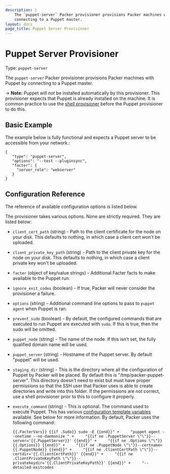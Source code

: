 ```yaml
---
description: |
    The `puppet-server` Packer provisioner provisions Packer machines with Puppet by
    connecting to a Puppet master.
layout: docs
page_title: Puppet Server Provisioner
---
```


# Puppet Server Provisioner

Type: `puppet-server`

The `puppet-server` Packer provisioner provisions Packer machines with Puppet by
connecting to a Puppet master.

-&gt; **Note:** Puppet will *not* be installed automatically by this
provisioner. This provisioner expects that Puppet is already installed on the
machine. It is common practice to use the [shell
provisioner](/docs/provisioners/shell.html) before the Puppet provisioner to do
this.

## Basic Example

The example below is fully functional and expects a Puppet server to be
accessible from your network.:

``` {.javascript}
{
   "type": "puppet-server",
   "options": "--test --pluginsync",
   "facter": {
     "server_role": "webserver"
   }
}
```

## Configuration Reference

The reference of available configuration options is listed below.

The provisioner takes various options. None are strictly required. They are
listed below:

-   `client_cert_path` (string) - Path to the client certificate for the node on
    your disk. This defaults to nothing, in which case a client cert won't
    be uploaded.

-   `client_private_key_path` (string) - Path to the client private key for the
    node on your disk. This defaults to nothing, in which case a client private
    key won't be uploaded.

-   `facter` (object of key/value strings) - Additional Facter facts to make
    available to the Puppet run.

-   `ignore_exit_codes` (boolean) - If true, Packer will never consider the
    provisioner a failure.

-   `options` (string) - Additional command line options to pass to
    `puppet agent` when Puppet is ran.

-   `prevent_sudo` (boolean) - By default, the configured commands that are
    executed to run Puppet are executed with `sudo`. If this is true, then the
    sudo will be omitted.

-   `puppet_node` (string) - The name of the node. If this isn't set, the fully
    qualified domain name will be used.

-   `puppet_server` (string) - Hostname of the Puppet server. By default
    "puppet" will be used.

-   `staging_dir` (string) - This is the directory where all the configuration
    of Puppet by Packer will be placed. By default this
    is "/tmp/packer-puppet-server". This directory doesn't need to exist but
    must have proper permissions so that the SSH user that Packer uses is able
    to create directories and write into this folder. If the permissions are not
    correct, use a shell provisioner prior to this to configure it properly.

-   `execute_command` (string) - This is optional. The command used to
    execute Puppet. This has various [configuration template
    variables](/docs/templates/configuration-templates.html) available. See
    below for more information. By default, Packer uses the following command:

    `{{.FacterVars}} {{if .Sudo}} sudo -E {{end}}" +     "puppet agent --onetime --no-daemonize " +     "{{if ne .PuppetServer \"\"}}--server='{{.PuppetServer}}' {{end}}" +     "{{if ne .Options \"\"}}{{.Options}} {{end}}" +     "{{if ne .PuppetNode \"\"}}--certname={{.PuppetNode}} {{end}}" +     "{{if ne .ClientCertPath \"\"}}--certdir='{{.ClientCertPath}}' {{end}}" +     "{{if ne .ClientPrivateKeyPath \"\"}}--privatekeydir='{{.ClientPrivateKeyPath}}' {{end}}" +     "--detailed-exitcodes`
